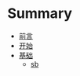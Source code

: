 # Summary

* [前言](README.md)
* [开始](start.md)
* [基础](Basic/README.md)
   * [sb](Basic/1.1-Templates.md)

